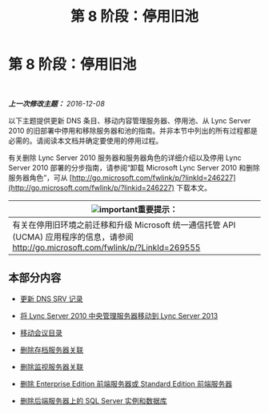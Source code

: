 ﻿---
title: 第 8 阶段：停用旧池
TOCTitle: 第 8 阶段：停用旧池
ms:assetid: 1c68e5d8-fb5f-45e6-b6e3-27f5e830c966
ms:mtpsurl: https://technet.microsoft.com/zh-cn/library/JJ204724(v=OCS.15)
ms:contentKeyID: 49312172
ms.date: 12/29/2016
mtps_version: v=OCS.15
ms.translationtype: HT
---

# 第 8 阶段：停用旧池

 

_**上一次修改主题：** 2016-12-08_

以下主题提供更新 DNS 条目、移动内容管理服务器、停用池、从 Lync Server 2010 的旧部署中停用和移除服务器和池的指南。并非本节中列出的所有过程都是必需的。请阅读本文档并确定要使用的停用过程。

有关删除 Lync Server 2010 服务器和服务器角色的详细介绍以及停用 Lync Server 2010 部署的分步指南，请参阅“卸载 Microsoft Lync Server 2010 和删除服务器角色”，可从 [http://go.microsoft.com/fwlink/p/?linkId=246227](http://go.microsoft.com/fwlink/p/?linkid=246227) 下载本文。

<table>
<thead>
<tr class="header">
<th><img src="images/Gg398794.important(OCS.15).gif" title="important" alt="important" />重要提示：</th>
</tr>
</thead>
<tbody>
<tr class="odd">
<td>有关在停用旧环境之前迁移和升级 Microsoft 统一通信托管 API (UCMA) 应用程序的信息，请参阅 <a href="http://go.microsoft.com/fwlink/p/?linkid=269555">http://go.microsoft.com/fwlink/p/?LinkId=269555</a></td>
</tr>
</tbody>
</table>


## 本部分内容

  - [更新 DNS SRV 记录](update-dns-srv-records.md)

  - [将 Lync Server 2010 中央管理服务器移动到 Lync Server 2013](move-the-lync-server-2010-central-management-server-to-lync-server-2013.md)

  - [移动会议目录](move-lync-server-2010-conference-directories-to-lync-server-2013.md)

  - [删除存档服务器关联](remove-the-archiving-server-association.md)

  - [删除监视服务器关联](remove-the-monitoring-server-association.md)

  - [删除 Enterprise Edition 前端服务器或 Standard Edition 前端服务器](remove-the-enterprise-edition-front-end-server-or-standard-edition-front-end-server.md)

  - [删除后端服务器上的 SQL Server 实例和数据库](remove-sql-server-instances-and-databases-on-the-back-end-server.md)

